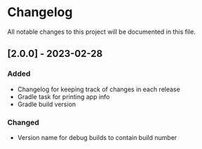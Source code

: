 # Changelog

All notable changes to this project will be documented in this file.

## [2.0.0] - 2023-02-28

### Added

- Changelog for keeping track of changes in each release
- Gradle task for printing app info
- Gradle build version

### Changed

- Version name for debug builds to contain build number
